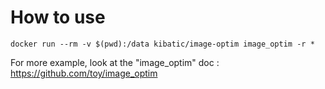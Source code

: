 # How to use

```
docker run --rm -v $(pwd):/data kibatic/image-optim image_optim -r *
```

For more example, look at the "image_optim" doc : https://github.com/toy/image_optim
